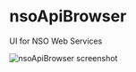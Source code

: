 # nsoApiBrowser

UI for NSO Web Services

<!-- This is running on shinyapps.io: https://rjsdmx.shinyapps.io/sdmxBrowser/ -->

![nsoApiBrowser screenshot](../../assets/nsoApiBrowser.png)
